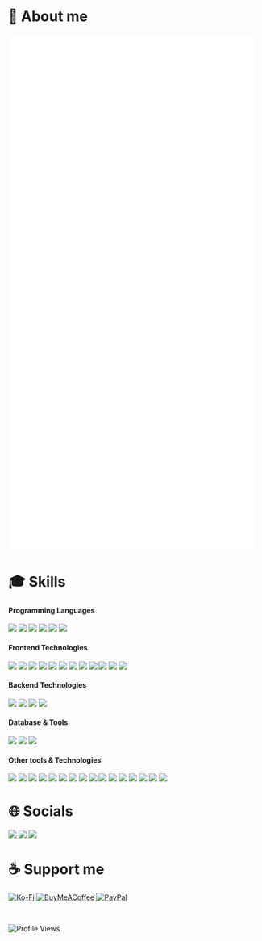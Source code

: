 # 📰 About me

![Metrics](./github-metrics.svg)

# 🎓 Skills

#### Programming Languages

<img src="https://img.shields.io/badge/JavaScript-282c34?logo=javascript" height="25">
<img src="https://img.shields.io/badge/TypeScript-282c34?logo=typescript&logoColor=367fcf" height="25">
<img src="https://img.shields.io/badge/Python-282c34?logo=python" height="25">
<img src="https://img.shields.io/badge/PHP-282c34?logo=php" height="25">
<img src="https://img.shields.io/badge/Go-282c34?logo=go" height="25">
<img src="https://img.shields.io/badge/C-282c34?logo=c" height="25">

<!-- <img src="https://skillicons.dev/icons?i=js,ts,py,php,c,go&perline=14" width="212"> -->

#### Frontend Technologies

<img src="https://img.shields.io/badge/HTML-282c34?logo=html5" height="25">
<img src="https://img.shields.io/badge/CSS-282c34?logo=css3&logoColor=0396de" height="25">
<img src="https://img.shields.io/badge/React-282c34?logo=react" height="25">
<img src="https://img.shields.io/badge/Redux-282c34?logo=redux" height="25">
<img src="https://img.shields.io/badge/Vue-282c34?logo=vue.js" height="25">
<img src="https://img.shields.io/badge/Tailwind-282c34?logo=tailwindcss" height="25">

<img src="https://img.shields.io/badge/Antd-282c34?logo=antdesign&logoColor=0170fe" height="25">
<img src="https://img.shields.io/badge/Bootstrap-282c34?logo=bootstrap" height="25">
<img src="https://img.shields.io/badge/JQuery-282c34?logo=jquery" height="25">
<img src="https://img.shields.io/badge/ThreeJS-282c34?logo=three.js" height="25">
<img src="https://img.shields.io/badge/SVG-282c34?logo=svg" height="25">
<img src="https://img.shields.io/badge/Sass-282c34?logo=sass" height="25">

<!-- <img src="https://skillicons.dev/icons?i=html,css,react,redux,vue,tailwind,bootstrap,jquery,threejs,svg,sass,pug&perline=14" width="428"> -->

#### Backend Technologies

<img src="https://img.shields.io/badge/NodeJS-282c34?logo=node.js" height="25">
<img src="https://img.shields.io/badge/Vite-282c34?logo=vite" height="25">
<img src="https://img.shields.io/badge/Electron-282c34?logo=electron" height="25">
<img src="https://img.shields.io/badge/Express-282c34?logo=express" height="25">

<!-- <img src="https://skillicons.dev/icons?i=nodejs,vite,electron,express&perline=14" width="140"> -->

#### Database & Tools

<img src="https://img.shields.io/badge/MySQL-282c34?logo=mysql" height="25">
<img src="https://img.shields.io/badge/GraphQL-282c34?logo=graphql" height="25">
<img src="https://img.shields.io/badge/Google Cloud-282c34?logo=google-cloud" height="25">

<!-- <img src="https://skillicons.dev/icons?i=mysql,gql,gcp&perline=14" width="104"> -->

#### Other tools & Technologies

<img src="https://img.shields.io/badge/Git-282c34?logo=git" height="25">
<img src="https://img.shields.io/badge/GitHub-282c34?logo=github" height="25">
<img src="https://img.shields.io/badge/Npm-282c34?logo=npm" height="25">
<img src="https://img.shields.io/badge/Pnpm-282c34?logo=pnpm" height="25">
<img src="https://img.shields.io/badge/Vitest-282c34?logo=vitest" height="25">
<img src="https://img.shields.io/badge/Prettier-282c34?logo=prettier" height="25">

<img src="https://img.shields.io/badge/Markdown-282c34?logo=markdown" height="25">
<img src="https://img.shields.io/badge/VS Code-282c34?logo=visual-studio-code&logoColor=0078d7" height="25">
<img src="https://img.shields.io/badge/Sublime-282c34?logo=sublime-text" height="25">
<img src="https://img.shields.io/badge/Vercel-282c34?logo=vercel" height="25">
<img src="https://img.shields.io/badge/Codepen-282c34?logo=codepen" height="25">

<img src="https://img.shields.io/badge/Powershell-282c34?logo=powershell" height="25">
<img src="https://img.shields.io/badge/Photoshop-282c34?logo=adobe-photoshop" height="25">
<img src="https://img.shields.io/badge/Figma-282c34?logo=figma" height="25">
<img src="https://img.shields.io/badge/Stack Overflow-282c34?logo=stackoverflow" height="25">

<img src="https://img.shields.io/badge/Microsoft Edge-282c34?logo=microsoft-edge&logoColor=0078d7" height="25">

<!-- <img src="https://skillicons.dev/icons?i=git,github,npm,pnpm,vitest,vscode,sublime,powershell,md,regex,vercel,codepen,ps,figma,stackoverflow,windows&perline=14" width="500"> -->

# 🌐 Socials

<a href="https://codepen.io/tientq64">
  <img src="https://img.shields.io/badge/CodePen-3e3f46.svg?logo=codepen" height="25">
</a>
<a href="https://fb.com/tientq64">
  <img src="https://img.shields.io/badge/Facebook-0866ff.svg?logo=facebook" height="25">
</a>
<a href="https://youtube.com/@mien-ai-music">
  <img src="https://img.shields.io/badge/YouTube-c4302b.svg?logo=youtube" height="25">
</a>

# ☕ Support me

[![Ko-Fi](https://img.shields.io/badge/Ko--fi-F16061?style=for-the-badge&logo=ko-fi&logoColor=white)](https://ko-fi.com/tientq64)
[![BuyMeACoffee](https://img.shields.io/badge/Buy%20Me%20a%20Coffee-ffdd00?style=for-the-badge&logo=buy-me-a-coffee&logoColor=black)](https://buymeacoffee.com/tientq64)
[![PayPal](https://img.shields.io/badge/PayPal-00457C?style=for-the-badge&logo=paypal&logoColor=white)](https://paypal.me/tientq64)

<br>

![Profile Views](https://visitcount.itsvg.in/api?id=tientq64&icon=5&color=6)
